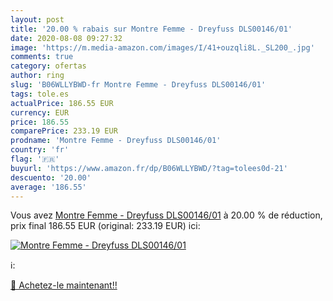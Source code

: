 ```yaml
---
layout: post
title: '20.00 % rabais sur Montre Femme - Dreyfuss DLS00146/01'
date: 2020-08-08 09:27:32
image: 'https://m.media-amazon.com/images/I/41+ouzqli8L._SL200_.jpg'
comments: true
category: ofertas
author: ring
slug: 'B06WLLYBWD-fr Montre Femme - Dreyfuss DLS00146/01'
tags: tole.es
actualPrice: 186.55 EUR
currency: EUR
price: 186.55
comparePrice: 233.19 EUR
prodname: 'Montre Femme - Dreyfuss DLS00146/01'
country: 'fr'
flag: '🇫🇷'
buyurl: 'https://www.amazon.fr/dp/B06WLLYBWD/?tag=tolees0d-21'
descuento: '20.00'
average: '186.55'
---
```


Vous avez [Montre Femme - Dreyfuss DLS00146/01](https://www.amazon.fr/dp/B06WLLYBWD/?tag=tolees0d-21)  à  20.00 % de réduction, prix final  186.55 EUR (original: 233.19 EUR) ici:

[![Montre Femme - Dreyfuss DLS00146/01](https://m.media-amazon.com/images/I/41+ouzqli8L._SL200_.jpg)](https://www.amazon.fr/dp/B06WLLYBWD/?tag=tolees0d-21)

ℹ️:


[🛒 Achetez-le maintenant!!](https://www.amazon.fr/dp/B06WLLYBWD/?tag=tolees0d-21)
